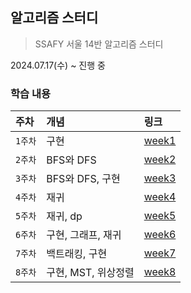 ## 알고리즘 스터디
> SSAFY 서울 14반 알고리즘 스터디 

2024.07.17(수) ~ 진행 중

### 학습 내용
| 주차    | 개념            | 링크                        |
|:------|:--------------|:--------------------------|
| `1주차` | 구현            | [week1](./week1/week1.md) |
| `2주차` | BFS와 DFS      | [week2](./week2/week2.md) |
| `3주차` | BFS와 DFS, 구현  | [week3](./week3/week3.md) |
| `4주차` | 재귀            | [week4](./week4/week4.md) |
| `5주차` | 재귀, dp        | [week5](./week5/week5.md) |
| `6주차` | 구현, 그래프, 재귀   | [week6](./week6/week6.md) |
| `7주차` | 백트래킹, 구현      | [week7](./week7/week7.md) |
| `8주차` | 구현, MST, 위상정렬 | [week8](./week8/week8.md) |


